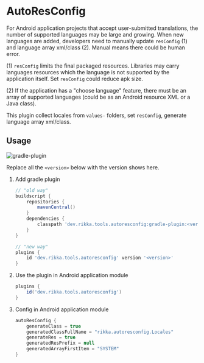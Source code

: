 # AutoResConfig

For Android application projects that accept user-submitted translations, the number of supported languages may be large and growing. When new languages are added, developers need to manually update `resConfig` (1) and language array xml/class (2). Manual means there could be human error.

(1) `resConfig` limits the final packaged resources. Libraries may carry languages resources which the language is not supported by the application itself. Set `resConfig` could reduce apk size.

(2) If the application has a "choose language" feature, there must be an array of supported languages (could be as an Android resource XML or a Java class).

This plugin collect locales from `values-` folders, set `resConfig`, generate language array xml/class.

## Usage

![gradle-plugin](https://img.shields.io/maven-central/v/dev.rikka.tools.autoresconfig/dev.rikka.tools.autoresconfig.gradle.plugin?label=gradle-plugin)

Replace all the `<version>` below with the version shows here.

1. Add gradle plugin
  
   ```groovy
   // "old way"
   buildscript {
       repositories {
           mavenCentral()
       }
       dependencies {
           classpath 'dev.rikka.tools.autoresconfig:gradle-plugin:<version>'
       }
   }
   ```

   ```groovy
   // "new way"
   plugins {
       id 'dev.rikka.tools.autoresconfig' version '<version>'
   }
   ```

2. Use the plugin in Android application module

   ```groovy
   plugins {
       id('dev.rikka.tools.autoresconfig')
   }

3. Config in Android application module

   ```groovy
   autoResConfig {
       generateClass = true
       generatedClassFullName = "rikka.autoresconfig.Locales"
       generateRes = true
       generatedResPrefix = null
       generatedArrayFirstItem = "SYSTEM"
   }
   ```